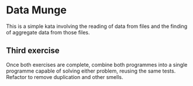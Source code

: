 # Data Munge
This is a simple kata involving the reading of data from files and the finding of aggregate data from those files.

## Third exercise

Once both exercises are complete, combine both programmes into a single programme capable of solving either problem, reusing the same tests. Refactor to remove duplication and other smells. 
